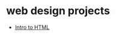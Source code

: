 # web design projects

<ul>
    <li><a href="trucks_to_buy/index.html" target="blank">Intro to HTML</li>
</ul>